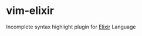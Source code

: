 # vim-elixir

Incomplete syntax highlight plugin for [Elixir](https://github.com/josevalim/elixir) Language

